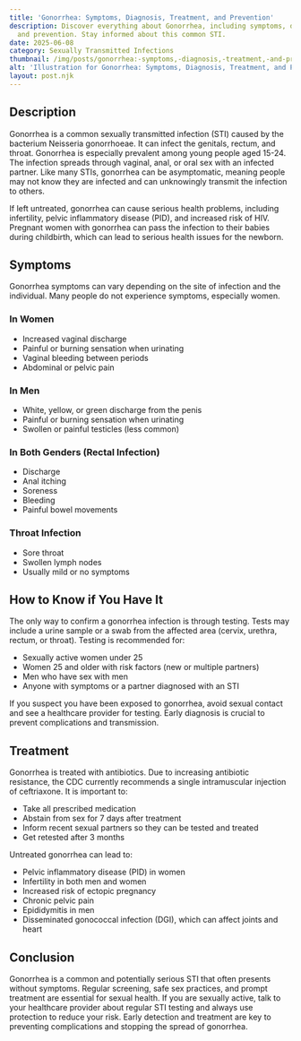 ```yaml
---
title: 'Gonorrhea: Symptoms, Diagnosis, Treatment, and Prevention'
description: Discover everything about Gonorrhea, including symptoms, diagnosis, treatment,
  and prevention. Stay informed about this common STI.
date: 2025-06-08
category: Sexually Transmitted Infections
thumbnail: /img/posts/gonorrhea:-symptoms,-diagnosis,-treatment,-and-prevention.webp
alt: 'Illustration for Gonorrhea: Symptoms, Diagnosis, Treatment, and Prevention'
layout: post.njk
---
```


## Description
Gonorrhea is a common sexually transmitted infection (STI) caused by the bacterium Neisseria gonorrhoeae. It can infect the genitals, rectum, and throat. Gonorrhea is especially prevalent among young people aged 15-24. The infection spreads through vaginal, anal, or oral sex with an infected partner. Like many STIs, gonorrhea can be asymptomatic, meaning people may not know they are infected and can unknowingly transmit the infection to others.

If left untreated, gonorrhea can cause serious health problems, including infertility, pelvic inflammatory disease (PID), and increased risk of HIV. Pregnant women with gonorrhea can pass the infection to their babies during childbirth, which can lead to serious health issues for the newborn.

## Symptoms
Gonorrhea symptoms can vary depending on the site of infection and the individual. Many people do not experience symptoms, especially women.

### In Women
- Increased vaginal discharge
- Painful or burning sensation when urinating
- Vaginal bleeding between periods
- Abdominal or pelvic pain

### In Men
- White, yellow, or green discharge from the penis
- Painful or burning sensation when urinating
- Swollen or painful testicles (less common)

### In Both Genders (Rectal Infection)
- Discharge
- Anal itching
- Soreness
- Bleeding
- Painful bowel movements

### Throat Infection
- Sore throat
- Swollen lymph nodes
- Usually mild or no symptoms

## How to Know if You Have It
The only way to confirm a gonorrhea infection is through testing. Tests may include a urine sample or a swab from the affected area (cervix, urethra, rectum, or throat). Testing is recommended for:
- Sexually active women under 25
- Women 25 and older with risk factors (new or multiple partners)
- Men who have sex with men
- Anyone with symptoms or a partner diagnosed with an STI

If you suspect you have been exposed to gonorrhea, avoid sexual contact and see a healthcare provider for testing. Early diagnosis is crucial to prevent complications and transmission.

## Treatment
Gonorrhea is treated with antibiotics. Due to increasing antibiotic resistance, the CDC currently recommends a single intramuscular injection of ceftriaxone. It is important to:
- Take all prescribed medication
- Abstain from sex for 7 days after treatment
- Inform recent sexual partners so they can be tested and treated
- Get retested after 3 months

Untreated gonorrhea can lead to:
- Pelvic inflammatory disease (PID) in women
- Infertility in both men and women
- Increased risk of ectopic pregnancy
- Chronic pelvic pain
- Epididymitis in men
- Disseminated gonococcal infection (DGI), which can affect joints and heart

## Conclusion
Gonorrhea is a common and potentially serious STI that often presents without symptoms. Regular screening, safe sex practices, and prompt treatment are essential for sexual health. If you are sexually active, talk to your healthcare provider about regular STI testing and always use protection to reduce your risk. Early detection and treatment are key to preventing complications and stopping the spread of gonorrhea. 